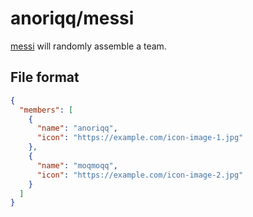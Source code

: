 # anoriqq/messi

[messi](https://messi.anoriqq.com) will randomly assemble a team.

## File format

```json:members.json
{
  "members": [
    {
      "name": "anoriqq",
      "icon": "https://example.com/icon-image-1.jpg"
    },
    {
      "name": "moqmoqq",
      "icon": "https://example.com/icon-image-2.jpg"
    }
  ]
}
```
